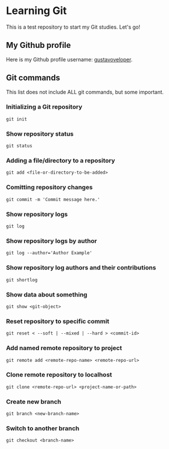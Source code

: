 # Learning Git
This is a test repository to start my Git studies. Let's go!


## My Github profile
Here is my Github profile username: [gustavoveloper](https://github.com/gustavoveloper).


## Git commands
This list does not include ALL git commands, but some important.

### Initializing a Git repository
```
git init
```

### Show repository status
```
git status
```

### Adding a file/directory to a repository
```
git add <file-or-directory-to-be-added>
```

### Comitting repository changes
```
git commit -m 'Commit message here.'
```

### Show repository logs
```
git log
```

### Show repository logs by author
```
git log --author='Author Example'
```

### Show repository log authors and their contributions
```
git shortlog
```

### Show data about something
```
git show <git-object>
```

### Reset repository to specific commit
```
git reset < --soft | --mixed | --hard > <commit-id>
```

### Add named remote repository to project
```
git remote add <remote-repo-name> <remote-repo-url>
```

### Clone remote repository to localhost
```
git clone <remote-repo-url> <project-name-or-path>
```

### Create new branch
```
git branch <new-branch-name>
```

### Switch to another branch
```
git checkout <branch-name>
```
